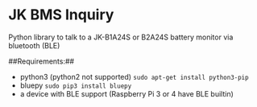 # JK BMS Inquiry #

Python library to talk to a JK-B1A24S or B2A24S battery monitor via bluetooth (BLE)

##Requirements:##
- python3 (python2 not supported) `sudo apt-get install python3-pip`
- bluepy `sudo pip3 install bluepy`
- a device with BLE support (Raspberry Pi 3 or 4 have BLE builtin)
